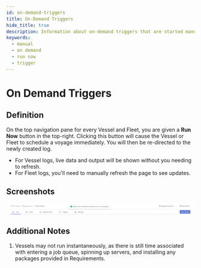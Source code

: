 ```yaml
---
id: on-demand-triggers
title: On-Demand Triggers
hide_title: true
description: Information about on-demand triggers that are started manually.
keywords:
  - manual
  - on demand
  - run now
  - trigger
---
```


# On Demand Triggers

## Definition

On the top navigation pane for every Vessel and Fleet, you are given a **Run Now** button in the top-right. Clicking this button will cause the Vessel or Fleet to schedule a voyage immediately. You will then be re-directed to the newly created log.

- For Vessel logs, live data and output will be shown without you needing to refresh.
- For Fleet logs, you'll need to manually refresh the page to see updates.

## Screenshots

![Running your Vessel On Demand](../../.gitbook/assets/on_demand_trigger.png)

## Additional Notes

1. Vessels may not run instantaneously, as there is still time associated with entering a job queue, spinning up servers, and installing any packages provided in Requirements.
